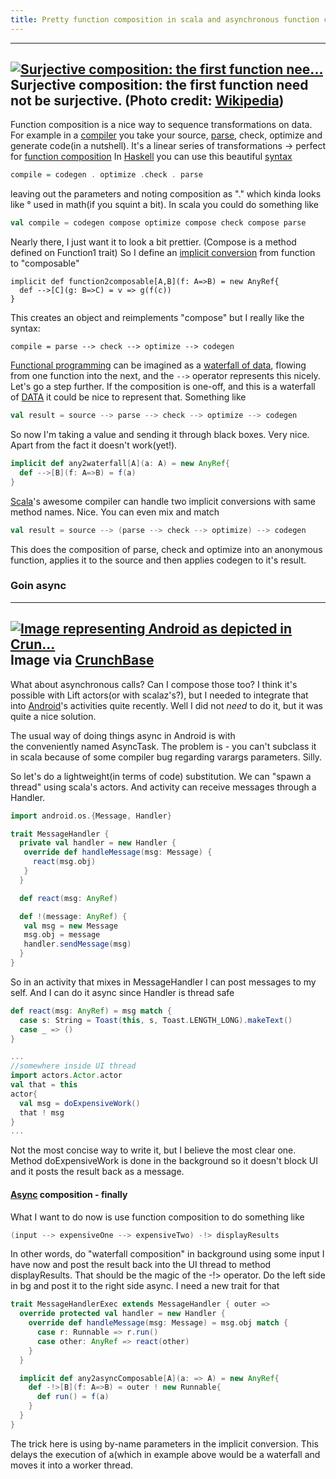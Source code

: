 ```yaml
---
title: Pretty function composition in scala and asynchronous function composition on android 
---
```


  ----------------------
  [![Surjective composition: the first function nee...](http://upload.wikimedia.org/wikipedia/commons/thumb/a/a2/Surjective_composition.svg/300px-Surjective_composition.svg.png)](http://commons.wikipedia.org/wiki/File%3ASurjective_composition.svg)
  Surjective composition: the first function need not be surjective. (Photo credit: [Wikipedia](http://commons.wikipedia.org/wiki/File%3ASurjective_composition.svg))
  ----------------------

Function composition is a nice way to sequence transformations on data.
For example in a
[compiler](http://en.wikipedia.org/wiki/Compiler "Compiler") you take
your source, [parse](http://en.wikipedia.org/wiki/Parsing "Parsing"),
check, optimize and generate code(in a nutshell). It's a linear series
of transformations -> perfect for [function
composition](http://en.wikipedia.org/wiki/Function_composition "Function composition")
In [Haskell](http://haskell.org/ "Haskell (programming language)") you
can use this beautiful
[syntax](http://en.wikipedia.org/wiki/Syntax "Syntax")
```haskell
compile = codegen . optimize .check . parse
```

leaving out the parameters and noting composition
as "." which kinda looks like ° used in math(if you squint a bit). In
scala you could do something like
```scala
val compile = codegen compose optimize compose check compose parse
```

Nearly there, I just want it to look a bit prettier. (Compose is a
method defined on Function1 trait) So I define an [implicit
conversion](http://en.wikipedia.org/wiki/Type_conversion "Type conversion")
from function to "composable"

    implicit def function2composable[A,B](f: A=>B) = new AnyRef{
      def -->[C](g: B=>C) = v => g(f(c))
    }

This creates an object and reimplements "compose" but I really like the
syntax:

    compile = parse --> check --> optimize --> codegen

[Functional programming](http://en.wikipedia.org/wiki/Functional_programming "Functional programming")
can be imagined as a [waterfall of data](http://swizec.com/blog/my-brain-cant-handle-oop-anymore/swizec/4320),
flowing from one function into the next, and the `-->` operator
represents this nicely. Let's go a step further. If the composition is
one-off, and this is a waterfall of
[DATA](http://en.wikipedia.org/wiki/Data "Data") it could be nice to
represent that. Something like
```scala
val result = source --> parse --> check --> optimize --> codegen
```

So now I'm taking a value and sending it through black boxes. Very nice.
Apart from the fact it doesn't work(yet!).
```scala
implicit def any2waterfall[A](a: A) = new AnyRef{
  def -->[B](f: A=>B) = f(a)
}
```

[Scala](http://www.scala-lang.org/ "Scala (programming language)")'s
awesome compiler can handle two implicit conversions with same method
names. Nice. You can even mix and match
```scala
val result = source --> (parse --> check --> optimize) --> codegen
```

This does the composition of parse, check and optimize into an anonymous
function, applies it to the source and then applies codegen to it's
result.

### Goin async

  ---------------------
  [![Image representing Android as depicted in Crun...](http://www.crunchbase.com/assets/images/resized/0001/4601/14601v1-max-450x450.png)](http://www.crunchbase.com/product/android)
  Image via [CrunchBase](http://www.crunchbase.com/)
  ---------------------

What about asynchronous calls? Can I compose those too? I think it's
possible with Lift actors(or with scalaz's?), but I needed to integrate
that into [Android](http://code.google.com/android/ "Android")'s
activities quite recently. Well I did not *need* to do it, but it was
quite a nice solution.

The usual way of doing things async in Android is with
the conveniently named AsyncTask. The problem is - you can't subclass it
in scala because of some compiler bug regarding varargs parameters.
Silly.

So let's do a lightweight(in terms of code) substitution. We can "spawn
a thread" using scala's actors. And activity can receive messages
through a Handler.
```scala
import android.os.{Message, Handler}

trait MessageHandler {
  private val handler = new Handler {
   override def handleMessage(msg: Message) {
     react(msg.obj)
   }
  }

  def react(msg: AnyRef)

  def !(message: AnyRef) {
   val msg = new Message
   msg.obj = message
   handler.sendMessage(msg)
  }
}
```

So in an activity that mixes in MessageHandler I can post messages to my
self. And I can do it async since Handler is thread safe
```scala
def react(msg: AnyRef) = msg match {
  case s: String = Toast(this, s, Toast.LENGTH_LONG).makeText()
  case _ => ()
}

...
//somewhere inside UI thread
import actors.Actor.actor
val that = this
actor{
  val msg = doExpensiveWork()
  that ! msg
}
...
```

Not the most concise way to write it, but I believe the most clear one.
Method doExpensiveWork is done in the background so it doesn't block UI
and it posts the result back as a message.

#### [Async](http://en.wikipedia.org/wiki/Asynchrony "Asynchrony") composition - finally

What I want to do now is use function composition to do something like
```scala
(input --> expensiveOne --> expensiveTwo) -!> displayResults
```

In other words, do "waterfall composition" in background using some
input I have now and post the result back into the UI thread to method
displayResults. That should be the magic of the -!> operator. Do the
left side in bg and post it to the right side async. I need a new trait
for that
```scala
trait MessageHandlerExec extends MessageHandler { outer =>
  override protected val handler = new Handler {
    override def handleMessage(msg: Message) = msg.obj match {
      case r: Runnable => r.run()
      case other: AnyRef => react(other)
    }
  }

  implicit def any2asyncComposable[A](a: => A) = new AnyRef{
    def -!>[B](f: A=>B) = outer ! new Runnable{
      def run() = f(a)
    }
  }
}
```

The trick here is using by-name parameters in the implicit conversion.
This delays the execution of a(which in example above would be a
waterfall and moves it into a worker thread.

